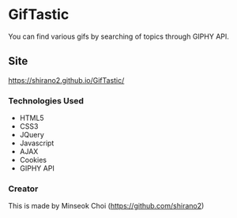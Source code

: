# GifTastic

You can find various gifs by searching of topics through GIPHY API.


## Site
https://shirano2.github.io/GifTastic/


### Technologies Used

* HTML5
* CSS3
* JQuery
* Javascript
* AJAX
* Cookies
* GIPHY API


### Creator
This is made by Minseok Choi (https://github.com/shirano2)
